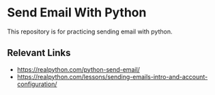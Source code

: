 # Send Email With Python
This repository is for practicing sending email with python.

## Relevant Links
- https://realpython.com/python-send-email/
- https://realpython.com/lessons/sending-emails-intro-and-account-configuration/